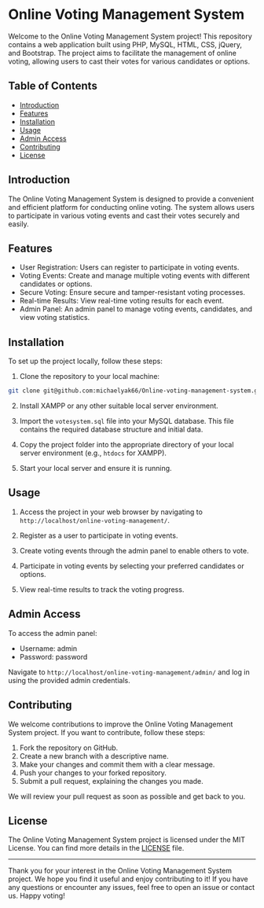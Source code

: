 # Online Voting Management System

Welcome to the Online Voting Management System project! This repository contains a web application built using PHP, MySQL, HTML, CSS, jQuery, and Bootstrap. The project aims to facilitate the management of online voting, allowing users to cast their votes for various candidates or options.

## Table of Contents

- [Introduction](#introduction)
- [Features](#features)
- [Installation](#installation)
- [Usage](#usage)
- [Admin Access](#admin-access)
- [Contributing](#contributing)
- [License](#license)

## Introduction

The Online Voting Management System is designed to provide a convenient and efficient platform for conducting online voting. The system allows users to participate in various voting events and cast their votes securely and easily.

## Features

- User Registration: Users can register to participate in voting events.
- Voting Events: Create and manage multiple voting events with different candidates or options.
- Secure Voting: Ensure secure and tamper-resistant voting processes.
- Real-time Results: View real-time voting results for each event.
- Admin Panel: An admin panel to manage voting events, candidates, and view voting statistics.

## Installation

To set up the project locally, follow these steps:

1. Clone the repository to your local machine:

```bash
git clone git@github.com:michaelyak66/Online-voting-management-system.git
```

2. Install XAMPP or any other suitable local server environment.

3. Import the `votesystem.sql` file into your MySQL database. This file contains the required database structure and initial data.

4. Copy the project folder into the appropriate directory of your local server environment (e.g., `htdocs` for XAMPP).

5. Start your local server and ensure it is running.

## Usage

1. Access the project in your web browser by navigating to `http://localhost/online-voting-management/`.

2. Register as a user to participate in voting events.

3. Create voting events through the admin panel to enable others to vote.

4. Participate in voting events by selecting your preferred candidates or options.

5. View real-time results to track the voting progress.

## Admin Access

To access the admin panel:

- Username: admin
- Password: password

Navigate to `http://localhost/online-voting-management/admin/` and log in using the provided admin credentials.

## Contributing

We welcome contributions to improve the Online Voting Management System project. If you want to contribute, follow these steps:

1. Fork the repository on GitHub.
2. Create a new branch with a descriptive name.
3. Make your changes and commit them with a clear message.
4. Push your changes to your forked repository.
5. Submit a pull request, explaining the changes you made.

We will review your pull request as soon as possible and get back to you.

## License

The Online Voting Management System project is licensed under the MIT License. You can find more details in the [LICENSE](LICENSE) file.

---

Thank you for your interest in the Online Voting Management System project. We hope you find it useful and enjoy contributing to it! If you have any questions or encounter any issues, feel free to open an issue or contact us. Happy voting!
